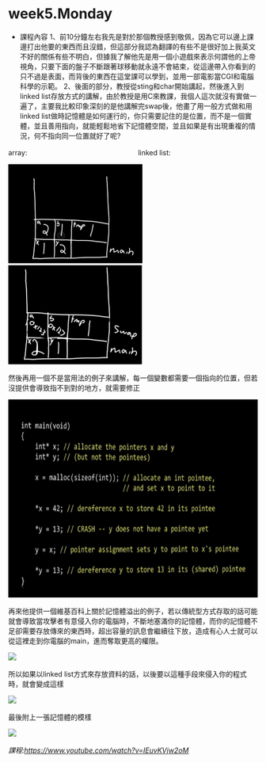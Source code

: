 # week5.Monday
- 課程內容
 1、前10分鐘左右我先是對於那個教授感到敬佩，因為它可以邊上課邊打出他要的東西而且沒錯，但這部分我認為翻譯的有些不是很好加上我英文不好的關係有些不明白，但據我了解他先是用一個小遊戲來表示何謂他的上帝視角，只要下面的盤子不斷跟著球移動就永遠不會結束，從這邊帶入你看到的只不過是表面，而背後的東西在這堂課可以學到，並用一部電影當CGI和電腦科學的示範。
2、後面的部分，教授從sting和char開始講起，然後進入到linked list存放方式的講解，由於教授是用C來教課，我個人這次就沒有實做一遍了，主要我比較印象深刻的是他講解完swap後，他畫了用一般方式做和用linked list做時記憶體是如何運行的，你只需要記住的是位置，而不是一個實體，並且善用指向，就能輕鬆地省下記憶體空間，並且如果是有出現重複的情況，何不指向同一位置就好了呢?

array:　　　　　　　　　　　　　　　　linked list:

<img src='https://github.com/wellslu/DSA/blob/master/CS50/week5/1575805346067.jpg' height=200 weight =200>　　<img src='https://github.com/wellslu/DSA/blob/master/CS50/week5/1575805374024.jpg' height=200 weight =200>

然後再用一個不是當用法的例子來講解，每一個變數都需要一個指向的位置，但若沒提供會導致指不到對的地方，就需要修正

<img src='https://github.com/wellslu/DSA/blob/master/CS50/week5/157.jpg' height=400 weight =400>
                                                                      
再來他提供一個維基百科上關於記憶體溢出的例子，若以傳統型方式存取的話可能就會導致當攻擊者有意侵入你的電腦時，不斷地塞滿你的記憶體，而你的記憶體不足卻需要存放傳來的東西時，超出容量的訊息會繼續往下放，造成有心人士就可以從這裡走到你電腦的main，進而奪取更高的權限。

<img src='https://upload.wikimedia.org/wikipedia/commons/c/c3/Stack_Overflow_4.png' height=400 weight =200>

所以如果以linked list方式來存放資料的話，以後要以這種手段來侵入你的程式時，就會變成這樣

<img src='https://imgs.xkcd.com/comics/pointers.png' height=400 weight =400>

最後附上一張記憶體的模樣

<img src='http://cdn.cs50.net/2013/fall/lectures/5/m/notes5m/program_memory.png' height=400 weight =200>

*課程:https://www.youtube.com/watch?v=IEuvKVjw2oM*
